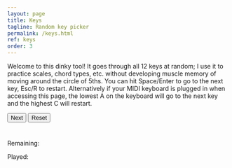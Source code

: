 ```yaml
---
layout: page
title: Keys
tagline: Random key picker
permalink: /keys.html
ref: keys
order: 3
---
```


<div>
  <p>
    Welcome to this dinky tool! It goes through all 12 keys at random; I use it to practice scales, chord types, etc. without developing muscle memory of moving around the circle of 5ths. You can hit Space/Enter to go to the next key, Esc/R to restart. Alternatively if your MIDI keyboard is plugged in when accessing this page, the lowest A on the keyboard will go to the next key and the highest C will restart.
  </p>

  <button onclick="next()">Next</button>
  <button onclick="restart()">Reset</button>

  <h1 id="letter"></h1>

  <p>Remaining:</p>
  <ul id='list-1'></ul>

  <p>Played:</p>
  <ul id='list-2'></ul>
</div>

<script>
const ALL_KEYS = [
  'C',
  'C#/Db',
  'D',
  'D#/Eb',
  'E',
  'F',
  'F#/Gb',
  'G',
  'G#/Ab',
  'A',
  'A#/Bb',
  'B'
];

const remainingKeys = ALL_KEYS.slice();

// -- Helpers :)

function _shuffleArray(array) {
  for (let i = array.length - 1; i > 0; i--) {
    const j = Math.floor(Math.random() * (i + 1));
    [array[i], array[j]] = [array[j], array[i]];
  }
}

function updateLetterText (text) {
  const keyTextElem = document.getElementById('letter');
  keyTextElem.innerText = text;
}

function updateListContent () {
  const remainingListElem = document.getElementById('list-1');
  const playedListElem = document.getElementById('list-2');

  remainingListElem.innerHTML = '';
  playedListElem.innerHTML = '';

  for (const key of ALL_KEYS) {
    const newLiElem = document.createElement('li');
    newLiElem.innerText = key;

    const listToUse = (
      remainingKeys.includes(key)
        ? remainingListElem
        : playedListElem
    );

    listToUse.appendChild(newLiElem);
  }
}

// -- MIDI

function onMIDISuccess(midiAccess) {
  const inputs = midiAccess.inputs;
  const outputs = midiAccess.outputs;

  for (const input of midiAccess.inputs.values()) {
    input.onmidimessage = getMIDIMessage;
  }
}

function onMIDIFailure() {
  window.alert('Could not access your MIDI devices.');
}

function getMIDIMessage(message) {
  const command = message.data[0];
  const note = message.data[1];
  const velocity = (message.data.length > 2) ? message.data[2] : 0; // a velocity value might not be included with a noteOff command

  switch (command) {
    case 144: // noteOn
      if (velocity > 0) {
        noteOn(note);
      }
      break;
    default:
      break
  }
}

function noteOn (note) {
  if (note === 21) {
    next();
  } else if (note === 108) {
    restart();
  }
}

// -- Buttons / Inputs

function next () {
  remainingKeys.shift();
  if (remainingKeys.length === 0) {
    updateLetterText('---');
  } else {
    updateLetterText(remainingKeys[0]);
  }
  updateListContent();
}

function restart () {
  remainingKeys.length = 0;
  remainingKeys.push(...ALL_KEYS.slice());
  _shuffleArray(remainingKeys);

  updateLetterText(remainingKeys[0]);
  updateListContent();
}

function onKeyDown (event) {
  if ([13, 32].includes(event.keyCode)) {
    next();
  } else if ([27, 82].includes(event.keyCode)) {
    restart();
  }
}

(function init () {
  navigator.requestMIDIAccess().then(onMIDISuccess, onMIDIFailure);
  restart();


  document.addEventListener('keydown', onKeyDown);
})();
</script>
